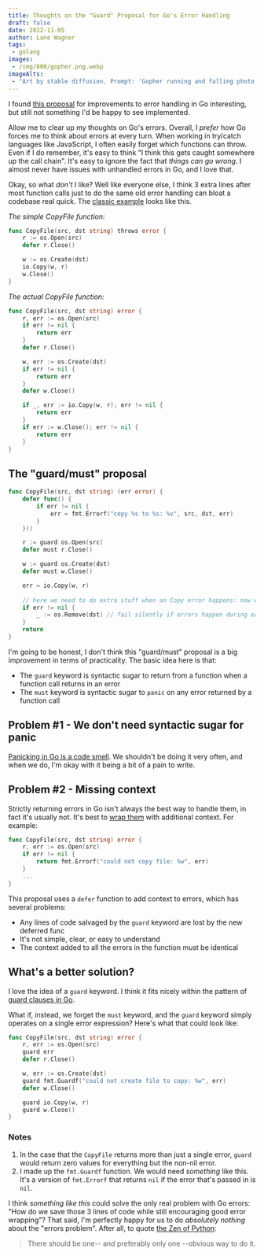 ```yaml
---
title: Thoughts on the "Guard" Proposal for Go's Error Handling
draft: false
date: 2022-11-05
author: Lane Wagner
tags:
 - golang
images:
 - /img/800/gopher.png.webp
imageAlts:
 - "Art by stable diffusion. Prompt: 'Gopher running and falling photo 4k'"
---
```


I found [this proposal](https://github.com/golang/go/issues/31442) for improvements to error handling in Go interesting, but still not something I'd be happy to see implemented.

Allow me to clear up my thoughts on Go's errors. Overall, I *prefer* how Go forces me to think about errors at every turn. When working in try/catch languages like JavaScript, I often easily forget which functions can throw. Even if I do remember, it's easy to think "I think this gets caught somewhere up the call chain". It's easy to ignore the fact that *things can go wrong*. I almost never have issues with unhandled errors in Go, and I love that.

Okay, so what *don't* I like? Well like everyone else, I think 3 extra lines after most function calls just to do the same old error handling can bloat a codebase real quick. The [classic example](https://go.googlesource.com/proposal/+/master/design/go2draft-error-handling-overview.md) looks like this.

*The simple CopyFile function:*

```go
func CopyFile(src, dst string) throws error {
	r := os.Open(src)
	defer r.Close()

	w := os.Create(dst)
	io.Copy(w, r)
	w.Close()
}
```

*The actual CopyFile function:*

```go
func CopyFile(src, dst string) error {
	r, err := os.Open(src)
	if err != nil {
		return err
	}
	defer r.Close()

	w, err := os.Create(dst)
	if err != nil {
		return err
	}
	defer w.Close()

	if _, err := io.Copy(w, r); err != nil {
		return err
	}
	if err := w.Close(); err != nil {
		return err
	}
}
```

## The "guard/must" proposal

```go
func CopyFile(src, dst string) (err error) {
	defer func() {
		if err != nil {
			err = fmt.Errorf("copy %s to %s: %v", src, dst, err)
		}
	}()

	r := guard os.Open(src) 
	defer must r.Close()		

	w := guard os.Create(dst)
	defer must w.Close()

	err = io.Copy(w, r)
	
	// here we need to do extra stuff when an Copy error happens: now we must use the 'normal' error handling method, and cannot use guard or must
	if err != nil { 
		_ := os.Remove(dst) // fail silently if errors happen during error handling
	}
	return
}
```

I'm going to be honest, I don't think this "guard/must" proposal is a big improvement in terms of practicality. The basic idea here is that:

* The `guard` keyword is syntactic sugar to return from a function when a function call returns in an error
* The `must` keyword is syntactic sugar to `panic` on any error returned by a function call

## Problem #1 - We don't need syntactic sugar for panic

[Panicking in Go is a code smell](https://go.dev/doc/effective_go#panic). We shouldn't be doing it very often, and when we do, I'm okay with it being a bit of a pain to write.

## Problem #2 - Missing context

Strictly returning errors in Go isn't always the best way to handle them, in fact it's usually not. It's best to [wrap them](https://blog.boot.dev/golang/wrapping-errors-in-go-how-to-handle-nested-errors/) with additional context. For example:

```go
func CopyFile(src, dst string) error {
    r, err := os.Open(src)
    if err != nil {
        return fmt.Errorf("could not copy file: %w", err)
    }
    ...
}
```

This proposal uses a `defer` function to add context to errors, which has several problems:

* Any lines of code salvaged by the `guard` keyword are lost by the new deferred func
* It's not simple, clear, or easy to understand
* The context added to all the errors in the function must be identical

## What's a better solution?

I love the idea of a `guard` keyword. I think it fits nicely within the pattern of [guard clauses in Go](https://blog.boot.dev/clean-code/guard-clauses/).

What if, instead, we forget the `must` keyword, and the `guard` keyword simply operates on a single error expression? Here's what that could look like:

```go
func CopyFile(src, dst string) error {
	r, err := os.Open(src)
	guard err
	defer r.Close()

	w, err := os.Create(dst)
	guard fmt.Guardf("could not create file to copy: %w", err)
	defer w.Close()

	guard io.Copy(w, r)
	guard w.Close()
}
```

### Notes

1. In the case that the `CopyFile` returns more than just a single error, `guard` would return zero values for everything but the non-nil error.
2. I made up the `fmt.Guardf` function. We would need *something* like this. It's a version of `fmt.Errorf` that returns `nil` if the error that's passed in is `nil`.

I think *something like this* could solve the only real problem with Go errors: "How do we save those 3 lines of code while still encouraging good error wrapping"? That said, I'm perfectly happy for us to do *absolutely nothing* about the "errors problem". After all, to quote [the Zen of Python](https://peps.python.org/pep-0020/):

> There should be one-- and preferably only one --obvious way to do it.
